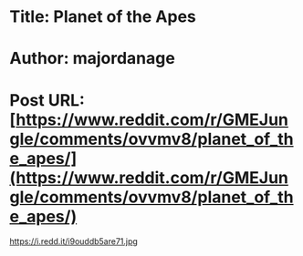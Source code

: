 # Title: Planet of the Apes
# Author: majordanage
# Post URL: [https://www.reddit.com/r/GMEJungle/comments/ovvmv8/planet_of_the_apes/](https://www.reddit.com/r/GMEJungle/comments/ovvmv8/planet_of_the_apes/)


https://i.redd.it/i9ouddb5are71.jpg